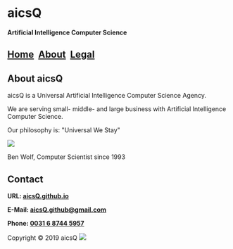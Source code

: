 # aicsQ

**Artificial Intelligence Computer Science**

## [Home](https://aicsq.github.io)&nbsp;&nbsp;[About](https://aicsq.github.io/about)&nbsp;&nbsp;[Legal](https://aicsq.github.io/legal)

## About aicsQ

aicsQ is a Universal Artificial Intelligence Computer Science Agency.

We are serving small- middle- and large business with Artificial Intelligence Computer Science.

Our philosophy is: "Universal We Stay"

<img src="https://aicsq.github.io/Ben Wolf 320.jpg">

Ben Wolf, Computer Scientist since 1993

## Contact

**URL: [aicsQ.github.io](https://aicsq.github.io)**

**E-Mail: [aicsQ.github@gmail.com](https://aicsq.github@gmail.com)**

**Phone: [0031 6 8744 5957](tel:0031687445957)**

Copyright © 2019 aicsQ <img src="https://aicsq.github.io/aicsQ 50.png">
